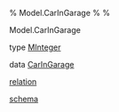 % Model.CarInGarage
% 
% 

Model.CarInGarage

type [MInteger](Model-CarInGarage.html#t:MInteger)

data [CarInGarage](Model-CarInGarage.html#t:CarInGarage)

[relation](Model-CarInGarage.html#v:relation)

[schema](Model-CarInGarage.html#v:schema)
